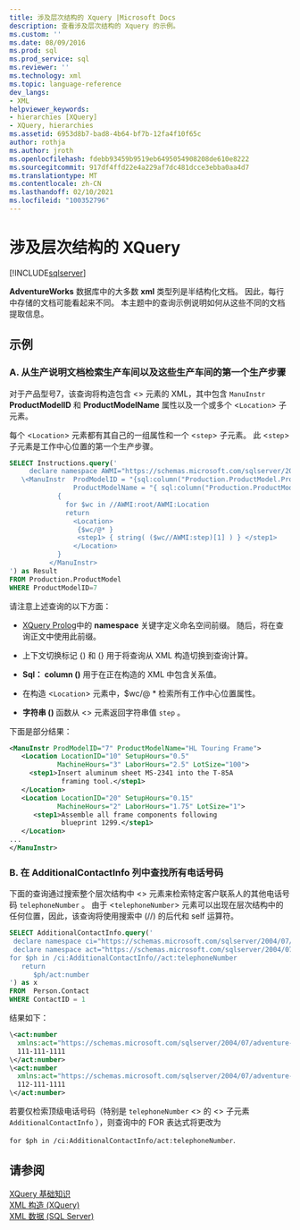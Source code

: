 ```yaml
---
title: 涉及层次结构的 Xquery |Microsoft Docs
description: 查看涉及层次结构的 Xquery 的示例。
ms.custom: ''
ms.date: 08/09/2016
ms.prod: sql
ms.prod_service: sql
ms.reviewer: ''
ms.technology: xml
ms.topic: language-reference
dev_langs:
- XML
helpviewer_keywords:
- hierarchies [XQuery]
- XQuery, hierarchies
ms.assetid: 6953d8b7-bad8-4b64-bf7b-12fa4f10f65c
author: rothja
ms.author: jroth
ms.openlocfilehash: fdebb93459b9519eb6495054908208de610e8222
ms.sourcegitcommit: 917df4ffd22e4a229af7dc481dcce3ebba0aa4d7
ms.translationtype: MT
ms.contentlocale: zh-CN
ms.lasthandoff: 02/10/2021
ms.locfileid: "100352796"
---
```

# <a name="xqueries-involving-hierarchy"></a>涉及层次结构的 XQuery
[!INCLUDE[sqlserver](../includes/applies-to-version/sqlserver.md)]

  **AdventureWorks** 数据库中的大多数 **xml** 类型列是半结构化文档。 因此，每行中存储的文档可能看起来不同。 本主题中的查询示例说明如何从这些不同的文档提取信息。  
  
## <a name="examples"></a>示例  
  
### <a name="a-from-the-manufacturing-instructions-documents-retrieve-work-center-locations-together-with-the-first-manufacturing-step-at-those-locations"></a>A. 从生产说明文档检索生产车间以及这些生产车间的第一个生产步骤  
 对于产品型号7，该查询将构造包含 <> 元素的 XML，其中包含 `ManuInstr` **ProductModelID** 和 **ProductModelName** 属性以及一个或多个 <`Location`> 子元素。  
  
 每个 <`Location`> 元素都有其自己的一组属性和一个 <`step`> 子元素。 此 <`step`> 子元素是工作中心位置的第一个生产步骤。  
  
```sql
SELECT Instructions.query('  
     declare namespace AWMI="https://schemas.microsoft.com/sqlserver/2004/07/adventure-works/ProductModelManuInstructions";  
   \<ManuInstr  ProdModelID = "{sql:column("Production.ProductModel.ProductModelID") }"   
                ProductModelName = "{ sql:column("Production.ProductModel.Name") }" >  
            {   
              for $wc in //AWMI:root/AWMI:Location  
              return  
                <Location>  
                 {$wc/@* }  
                 <step1> { string( ($wc//AWMI:step)[1] ) } </step1>  
                </Location>  
            }  
          </ManuInstr>  
') as Result  
FROM Production.ProductModel  
WHERE ProductModelID=7  
```  
  
 请注意上述查询的以下方面：  
  
-   [XQuery Prolog](../xquery/modules-and-prologs-xquery-prolog.md)中的 **namespace** 关键字定义命名空间前缀。 随后，将在查询正文中使用此前缀。  
  
-   上下文切换标记 {) 和 (} 用于将查询从 XML 构造切换到查询计算。  
  
-   **Sql： column ()** 用于在正在构造的 XML 中包含关系值。  
  
-   在构造 <`Location`> 元素中，$wc/@ * 检索所有工作中心位置属性。  
  
-   **字符串 ()** 函数从 <> 元素返回字符串值 `step` 。  
  
 下面是部分结果：  
  
```xml
<ManuInstr ProdModelID="7" ProductModelName="HL Touring Frame">  
   <Location LocationID="10" SetupHours="0.5"   
            MachineHours="3" LaborHours="2.5" LotSize="100">  
     <step1>Insert aluminum sheet MS-2341 into the T-85A   
             framing tool.</step1>  
   </Location>  
   <Location LocationID="20" SetupHours="0.15"   
            MachineHours="2" LaborHours="1.75" LotSize="1">  
      <step1>Assemble all frame components following   
             blueprint 1299.</step1>  
   </Location>  
...  
</ManuInstr>   
```  
  
### <a name="b-find-all-telephone-numbers-in-the-additionalcontactinfo-column"></a>B. 在 AdditionalContactInfo 列中查找所有电话号码  
 下面的查询通过搜索整个层次结构中 <> 元素来检索特定客户联系人的其他电话号码 `telephoneNumber` 。 由于 <`telephoneNumber`> 元素可以出现在层次结构中的任何位置，因此，该查询将使用搜索中 (//) 的后代和 self 运算符。  
  
```sql
SELECT AdditionalContactInfo.query('  
 declare namespace ci="https://schemas.microsoft.com/sqlserver/2004/07/adventure-works/ContactInfo";  
 declare namespace act="https://schemas.microsoft.com/sqlserver/2004/07/adventure-works/ContactTypes";  
for $ph in /ci:AdditionalContactInfo//act:telephoneNumber  
   return  
      $ph/act:number  
') as x  
FROM  Person.Contact  
WHERE ContactID = 1  
```  
  
 结果如下：  
  
```xml
\<act:number   
  xmlns:act="https://schemas.microsoft.com/sqlserver/2004/07/adventure-works/ContactTypes">  
  111-111-1111  
\</act:number>  
\<act:number   
  xmlns:act="https://schemas.microsoft.com/sqlserver/2004/07/adventure-works/ContactTypes">  
  112-111-1111  
\</act:number>  
```  
  
 若要仅检索顶级电话号码（特别是 `telephoneNumber` <> 的 <> 子元素 `AdditionalContactInfo` ），则查询中的 FOR 表达式将更改为  
  
 `for $ph in /ci:AdditionalContactInfo/act:telephoneNumber`.  
  
## <a name="see-also"></a>请参阅  
 [XQuery 基础知识](../xquery/xquery-basics.md)   
 [XML 构造 &#40;XQuery&#41;](../xquery/xml-construction-xquery.md)   
 [XML 数据 (SQL Server)](../relational-databases/xml/xml-data-sql-server.md)  
  
  
